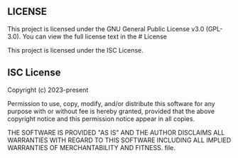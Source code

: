 ## LICENSE
This project is licensed under the GNU General Public License v3.0 (GPL-3.0). You can view the full license text in the # License

This project is licensed under the ISC License.

## ISC License

Copyright (c) 2023-present

Permission to use, copy, modify, and/or distribute this software for any purpose with or without fee is hereby granted, provided that the above copyright notice and this permission notice appear in all copies.

THE SOFTWARE IS PROVIDED "AS IS" AND THE AUTHOR DISCLAIMS ALL WARRANTIES WITH REGARD TO THIS SOFTWARE INCLUDING ALL IMPLIED WARRANTIES OF MERCHANTABILITY AND FITNESS. file.